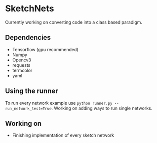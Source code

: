 # SketchNets
Currently working on converting code into a class based paradigm.

## Dependencies
- Tensorflow (gpu recommended)
- Numpy
- Opencv3
- requests
- termcolor
- yaml

## Using the runner
To run every network example use `python runner.py --run_network_test=True`.
Working on adding ways to run single networks.

## Working on
- Finishing implementation of every sketch network

